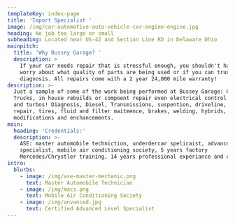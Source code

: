```yaml
---
templateKey: index-page
title: 'Import Specialist '
image: /img/car-automotive-auto-vehicle-car-engine-engine.jpg
heading: No job too large or small
subheading: Located near US-42 and Section Line RD in Delaware Ohio
mainpitch:
  title: 'Why Bussey Garage? '
  description: >
    If your car needs repair that is stressful enough, you shouldn't have to
    worry about what quality of parts are being used or if you can trust the
    diagnosis. All repairs come with a 2 year 24,000 mile warranty!
description: >-
  Just a sample of some of the work being performed at Bussey Garage: Cars,
  Trucks, in house rebuilds or compoent repair even electrical control modules
  and turbos! Diagnosis, Diesel, Transmissions, suspention, driveline, engine
  repair, tires, fluid and filter maitmence, brakes, welding, hybrids,
  modifications and enchancements.   
main:
  heading: 'Credentials:'
  description: >-
    ASE: master automobile techniction, underdercar spelicaist, advanced level
    specialist, mobile air conditioning society, 5 years factory
    Mercedes/Chrystler training, 14 years professional experiance and counting. 
intro:
  blurbs:
    - image: /img/ase-master-mechanic.png
      text: Master Automobile Technician
    - image: /img/macs.png
      text: Mobile Air Conditioning Society
    - image: /img/anvanced.jpg
      text: Certified Advanced Level Specialist
---
```


